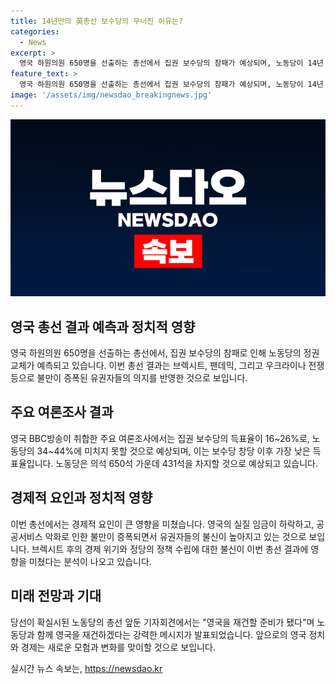 ```yaml
---
title: 14년만의 英총선 보수당의 무너진 이유는?
categories:
  - News
excerpt: >
  영국 하원의원 650명을 선출하는 총선에서 집권 보수당의 참패가 예상되며, 노동당이 14년 만에 정권을 차지할 것으로 예측된다. 보수당은 낮은 득표율로 최악의 참패를 맞게 되었으며, 노동당의 의석수는 대폭 증가할 것으로 예상된다. 이는 브렉시트, 팬데믹, 우크라이나 전쟁 등으로 불만이 높아진 유권자들의 변화를 원하는 의지를 반영한 것으로 분석된다. 노동당 대표는 정권 교체를 예고하며 유권자들에게 변화를 약속했다.
feature_text: >
  영국 하원의원 650명을 선출하는 총선에서 집권 보수당의 참패가 예상되며, 노동당이 14년 만에 정권을 차지할 것으로 예측된다. 보수당은 낮은 득표율로 최악의 참패를 맞게 되었으며, 노동당의 의석수는 대폭 증가할 것으로 예상된다. 이는 브렉시트, 팬데믹, 우크라이나 전쟁 등으로 불만이 높아진 유권자들의 변화를 원하는 의지를 반영한 것으로 분석된다. 노동당 대표는 정권 교체를 예고하며 유권자들에게 변화를 약속했다.
image: '/assets/img/newsdao_breakingnews.jpg'
---
```


<p><img src="/assets/img/newsdao_breakingnews.jpg" alt="pcversion 속보" /></p>

<h2 data-ke-size="size26">영국 총선 결과 예측과 정치적 영향</h2>

<p data-ke-size="size16">영국 하원의원 650명을 선출하는 총선에서, 집권 보수당의 참패로 인해 노동당의 정권 교체가 예측되고 있습니다. 이번 총선 결과는 브렉시트, 팬데믹, 그리고 우크라이나 전쟁 등으로 불만이 증폭된 유권자들의 의지를 반영한 것으로 보입니다.</p>

<h2 data-ke-size="size26">주요 여론조사 결과</h2>

<p data-ke-size="size16">영국 BBC방송이 취합한 주요 여론조사에서는 집권 보수당의 득표율이 16~26%로, 노동당의 34~44%에 미치지 못할 것으로 예상되며, 이는 보수당 창당 이후 가장 낮은 득표율입니다. 노동당은 의석 650석 가운데 431석을 차지할 것으로 예상되고 있습니다.</p>

<h2 data-ke-size="size26">경제적 요인과 정치적 영향</h2>

<p data-ke-size="size16">이번 총선에서는 경제적 요인이 큰 영향을 미쳤습니다. 영국의 실질 임금이 하락하고, 공공서비스 악화로 인한 불만이 증폭되면서 유권자들의 불신이 높아지고 있는 것으로 보입니다. 브렉시트 후의 경제 위기와 정당의 정책 수립에 대한 불신이 이번 총선 결과에 영향을 미쳤다는 분석이 나오고 있습니다.</p>

<h2 data-ke-size="size26">미래 전망과 기대</h2>

<p data-ke-size="size16">당선이 확실시된 노동당의 총선 앞둔 기자회견에서는 "영국을 재건할 준비가 됐다"며 노동당과 함께 영국을 재건하겠다는 강력한 메시지가 발표되었습니다. 앞으로의 영국 정치와 경제는 새로운 모험과 변화를 맞이할 것으로 보입니다.</p>
실시간 뉴스 속보는, <a href="https://newsdao.kr" rel="dofollow">https://newsdao.kr</a>



